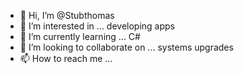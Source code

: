 - 👋 Hi, I’m @Stubthomas
- 👀 I’m interested in ... developing apps
- 🌱 I’m currently learning ... C#
- 💞️ I’m looking to collaborate on ...  systems upgrades
- 📫 How to reach me ...

<!---
Stubthomas/Stubthomas is a ✨ special ✨ repository because its `README.md` (this file) appears on your GitHub profile.
You can click the Preview link to take a look at your changes.
--->
